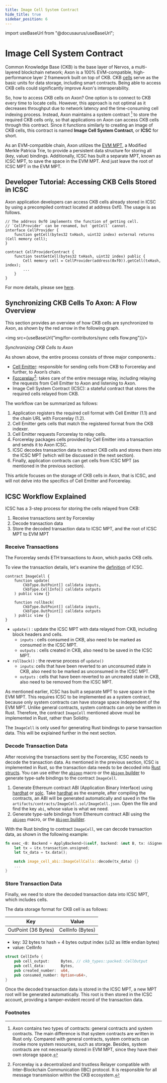 ```yaml
---
title: Image Cell System Contract
hide_title: true
sidebar_position: 6
---
```


import useBaseUrl from "@docusaurus/useBaseUrl";

# Image Cell System Contract

Common Knowledge Base (CKB) is the base layer of Nervos, a multi-layered blockchain network; Axon is a 100% EVM-compatible, high-performance layer 2 framework built on top of CKB. CKB [cells](https://docs.nervos.org/docs/reference/cell/) serve as the basic units for data storage, including smart contracts. Being able to access CKB cells could significantly improve Axon's interoperability.

So, how to access CKB cells on Axon? One option is to connect to CKB every time to locate cells. However, this approach is not optimal as it decreases throughput due to network latency and the time-consuming cell indexing process. Instead, Axon maintains a system contract [^1] to store the required CKB cells only, so that applications on Axon can access CKB cells through this contract. Since it functions similarly to creating an image of CKB cells, this contract is named **Image Cell System Contract**, or **ICSC** for short.

As an EVM-compatible chain, Axon utilizes the [EVM MPT](https://ethereum.org/en/developers/docs/data-structures-and-encoding/patricia-merkle-trie/), a Modified Merkle Patricia Trie, to provide a persistent data structure for storing all (key, value) bindings. Additionally, ICSC has built a separate MPT, known as ICSC MPT, to save the space in the EVM MPT. And just leave the root of ICSC MPT in the EVM MPT.

## Developer Tutorial: Accessing CKB Cells Stored in ICSC

Axon application developers can access CKB cells already stored in ICSC by using a precompiled contract located at address 0xf0. The usage is as follows.

```solidity
// The address 0xf0 implements the function of getting cell.
// `CellProvider` can be renamed, but `getCell` cannot.
interface CellProvider {
    function getCell(bytes32 txHash, uint32 index) external returns (Cell memory cell);
}

contract CellProviderContract {
    function testGetCell(bytes32 txHash, uint32 index) public {
        Cell memory cell = CellProvider(address(0xf0)).getCell(txHash, index);
        ...
    }
}
```

For more details, please see [here](https://github.com/felicityin/axon-get-cell/blob/main/contracts/CellProviderContract.sol).

## Synchronizing CKB Cells To Axon: A Flow Overview

This section provides an overview of how CKB cells are synchronized to Axon, as shown by the red arrow in the following graph.

<img src={useBaseUrl("img/for-contributors/sync cells flow.png")}/>

*Synchronizing CKB Cells to Axon*

As shown above, the entire process consists of three major components.:

- [Cell Emitter](https://github.com/axonweb3/emitter): responsible for sending cells from CKB to Forcerelay and further, to Axon’s chain.
- [Forcerelay](https://github.com/synapseweb3/relayer)[^2]: takes care of the entire message relay, including relaying the requests from Cell Emitter to Axon and listening to Axon.
- Image Cell System Contract (ICSC): a stateful contract that stores the required cells relayed from CKB.

The workflow can be summarized as follows:

1. Application registers the required cell format with Cell Emitter (1.1) and the chain URL with Forcerelay (1.2).
2. Cell Emitter gets cells that match the registered format from the CKB indexer.
3. Cell Emitter requests Forcerelay to relay cells.
4. Forcerelay packages cells provided by Cell Emitter into a transaction and sends it to Axon ICSC.
5. ICSC decodes transaction data to extract CKB cells and stores them into the ICSC MPT (which will be discussed in the next section).
6. Finally, application contracts can get cells from ICSC MPT (as mentioned in the previous section).

This article focuses on the storage of CKB cells in Axon, that is ICSC, and will not delve into the specifics of Cell Emitter and Forcerelay.

## ICSC Workflow Explained

 ICSC has a 3-step process for storing the cells relayed from CKB:

1. Receive transactions sent by Forcerelay
2. Decode transaction data
3. Store the decoded transaction data to ICSC MPT, and the root of ICSC MPT to EVM MPT

### Receive Transactions

The Forcerelay sends ETH transactions to Axon, which packs CKB cells.

To view the transaction details, let's examine the [definition](https://github.com/axonweb3/axon/blob/main/core/executor/src/system_contract/image_cell/contract/contracts/ImageCell.sol) of ICSC.

```solidity
contract ImageCell {
    function update(
        CkbType.OutPoint[] calldata inputs,
        CkbType.CellInfo[] calldata outputs
    ) public view {}

    function rollback(
        CkbType.OutPoint[] calldata inputs,
        CkbType.OutPoint[] calldata outputs
    ) public view {}
}
```

- `update()` : update the ICSC MPT with data relayed from CKB, including block headers and cells.
    - `inputs` : cells consumed in CKB, also need to be marked as consumed in the ICSC MPT.
    - `outputs` : cells created in CKB, also need to be saved in the ICSC MPT.
- `rollback()` : the reverse process of `update()`
    - `inputs`: cells that have been reverted to an unconsumed state in CKB, also need to be marked as unconsumed in the ICSC MPT.
    - `outputs` : cells that have been reverted to an uncreated state in CKB, also need to be removed from the ICSC MPT.

As mentioned earlier, ICSC has built a separate MPT to save space in the EVM MPT. This requires ICSC to be implemented as a system contract, because only system contracts can have storage space independent of the EVM MPT. Unlike general contracts, system contracts can only be written in Rust. Therefore, the contract `ImageCell` mentioned above must be implemented in Rust, rather than Solidity.  

The `ImageCell` is only used for generating Rust bindings to parse transaction data. This will be explained further in the next section.

### Decode Transaction Data
After receiving the transactions sent by the Forcerelay, ICSC needs to decode the transaction data. As mentioned in the previous section, ICSC is implemented in Rust, so the transaction data needs to be decoded into [Rust structs](https://doc.rust-lang.org/std/keyword.struct.html). You can use either the [`abigen`](https://docs.rs/ethers-contract/0.2.2/ethers_contract/macro.abigen.html) macro or the [`Abigen` builder](https://docs.rs/ethers-contract/0.2.2/ethers_contract/struct.Abigen.html) to generate type-safe bindings to the contract `ImageCell`. 

1. Generate Ethereum contract ABI (Application Binary Interface) using [hardhat](https://hardhat.org/hardhat-runner/docs/guides/compile-contracts) or [solc](https://docs.soliditylang.org/en/latest/installing-solidity.html). 
Take [hardhat](https://hardhat.org/hardhat-runner/docs/guides/compile-contracts) as the example, after compiling the contracts, an ABI will be generated automatically and saved in the file `artifacts/contracts/ImageCell.sol/ImageCell.json`. Open the file and find the key `abi`, whose value is what we need.
2. Generate type-safe bindings from Ethereum contract ABI using the [`abigen`](https://docs.rs/ethers-contract/0.2.2/ethers_contract/macro.abigen.html) macro, or the [`Abigen` builder](https://docs.rs/ethers-contract/0.2.2/ethers_contract/struct.Abigen.html).

With the Rust binding to contract `ImageCell`, we can decode transaction data, as shown in the following example:

```rust
fn exec_<B: Backend + ApplyBackend>(&self, backend: &mut B, tx: &SignedTransaction) -> TxResp {
    let tx = &tx.transaction.unsigned;
    let tx_data = tx.data();

    match image_cell_abi::ImageCellCalls::decode(tx_data) {}
    ...
}
 ```
 ### Store Transaction Data

Finally, we need to store the decoded transaction data into ICSC MPT, which includes cells.

The data storage format for CKB cell is as follows:

| Key | Value |
| --- | --- |
| OutPoint (36 Bytes) | CellInfo (Bytes) |
- key: 32 bytes tx hash + 4 bytes output index (u32 as little endian bytes)
- value: CellInfo

```rust
struct CellInfo {
    pub cell_output:     Bytes, // ckb_types::packed::CellOutput
    pub cell_data:       Bytes,
    pub created_number:  u64,
    pub consumed_number: Option<u64>,
}
```

Once the decoded transaction data is stored in the ICSC MPT, a new MPT root will be generated automatically. This root is then stored in the ICSC account, providing a tamper-evident record of the transaction data.

### Footnotes

[^1]: Axon contains two types of contracts: general contracts and system contracts. The main difference is that system contracts are written in Rust only. Compared with general contracts, system contracts can invoke more system resources, such as storage. Besides, system contracts are not necessarily stored in EVM MPT, since they have their own storage space.
[^2]: Forcerelay is a decentralized and trustless Relayer compatible with Inter-Blockchain Communication (IBC) protocol. It is responsible for all message transmission within the CKB ecosystem.
